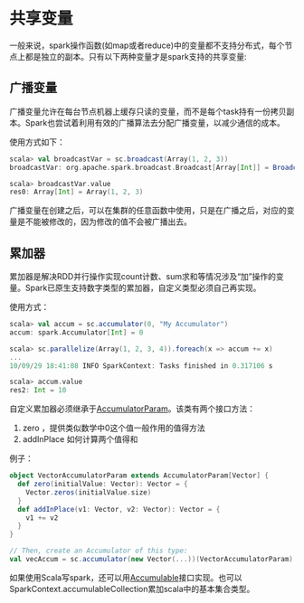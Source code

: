 # 共享变量

一般来说，spark操作函数(如map或者reduce)中的变量都不支持分布式，每个节点上都是独立的副本。只有以下两种变量才是spark支持的共享变量:

## 广播变量

广播变量允许在每台节点机器上缓存只读的变量，而不是每个task持有一份拷贝副本。Spark也尝试着利用有效的广播算法去分配广播变量，以减少通信的成本。

使用方式如下：

```Scala
scala> val broadcastVar = sc.broadcast(Array(1, 2, 3))
broadcastVar: org.apache.spark.broadcast.Broadcast[Array[Int]] = Broadcast(0)

scala> broadcastVar.value
res0: Array[Int] = Array(1, 2, 3)
```

广播变量在创建之后，可以在集群的任意函数中使用，只是在广播之后，对应的变量是不能被修改的，因为修改的值不会被广播出去。

## 累加器

累加器是解决RDD并行操作实现count计数、sum求和等情况涉及“加”操作的变量。Spark已原生支持数字类型的累加器，自定义类型必须自己再实现。

使用方式：

```Scala
scala> val accum = sc.accumulator(0, "My Accumulator")
accum: spark.Accumulator[Int] = 0

scala> sc.parallelize(Array(1, 2, 3, 4)).foreach(x => accum += x)
...
10/09/29 18:41:08 INFO SparkContext: Tasks finished in 0.317106 s

scala> accum.value
res2: Int = 10
```

自定义累加器必须继承于[AccumulatorParam](https://spark.apache.org/docs/latest/api/scala/index.html#org.apache.spark.Accumulable)。该类有两个接口方法：
1. zero ，提供类似数学中0这个值一般作用的值得方法
2. addInPlace 如何计算两个值得和

例子：
```Scala
object VectorAccumulatorParam extends AccumulatorParam[Vector] {
  def zero(initialValue: Vector): Vector = {
    Vector.zeros(initialValue.size)
  }
  def addInPlace(v1: Vector, v2: Vector): Vector = {
    v1 += v2
  }
}

// Then, create an Accumulator of this type:
val vecAccum = sc.accumulator(new Vector(...))(VectorAccumulatorParam)
```

如果使用Scala写spark，还可以用[Accumulable](https://spark.apache.org/docs/latest/api/scala/index.html#org.apache.spark.Accumulable)接口实现。也可以SparkContext.accumulableCollection累加scala中的基本集合类型。